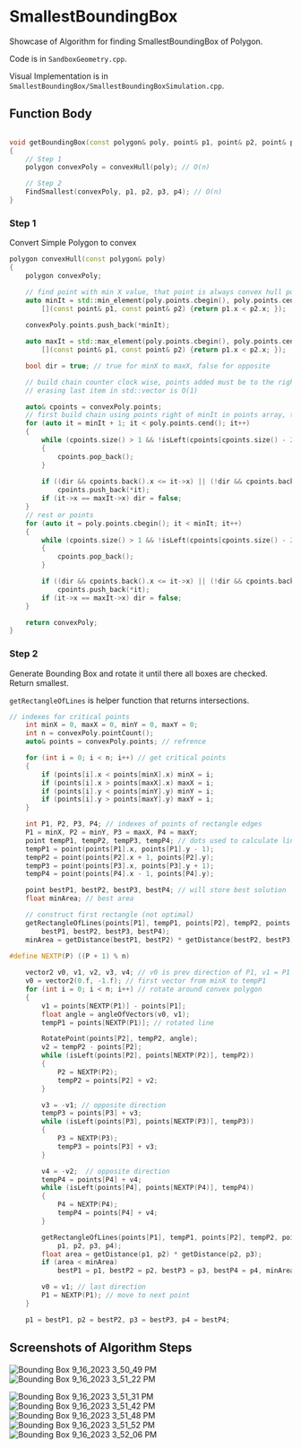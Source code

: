 
# SmallestBoundingBox

Showcase of Algorithm for finding SmallestBoundingBox of Polygon.

Code is in `SandboxGeometry.cpp`.

Visual Implementation is in `SmallestBoundingBox/SmallestBoundingBoxSimulation.cpp`.

## Function Body

```cpp

void getBoundingBox(const polygon& poly, point& p1, point& p2, point& p3, point& p4)
{
    // Step 1
    polygon convexPoly = convexHull(poly); // O(n)

    // Step 2 
    FindSmallest(convexPoly, p1, p2, p3, p4); // O(n)
}
```

### Step 1
Convert Simple Polygon to convex

```cpp
polygon convexHull(const polygon& poly)
{
	polygon convexPoly;

	// find point with min X value, that point is always convex hull point
	auto minIt = std::min_element(poly.points.cbegin(), poly.points.cend(),
		[](const point& p1, const point& p2) {return p1.x < p2.x; });
	
	convexPoly.points.push_back(*minIt);

	auto maxIt = std::max_element(poly.points.cbegin(), poly.points.cend(),
		[](const point& p1, const point& p2) {return p1.x < p2.x; });

	bool dir = true; // true for minX to maxX, false for opposite

	// build chain counter clock wise, points added must be to the right of current edge
	// erasing last item in std::vector is O(1)

	auto& cpoints = convexPoly.points;
	// first build chain using points right of minIt in points array, they need to keep convexity of chains
	for (auto it = minIt + 1; it < poly.points.cend(); it++)
	{
		while (cpoints.size() > 1 && !isLeft(cpoints[cpoints.size() - 2], cpoints[cpoints.size() - 1], *it))
		{
			cpoints.pop_back();
		}
		
		if ((dir && cpoints.back().x <= it->x) || (!dir && cpoints.back().x >= it->x))
			cpoints.push_back(*it);
		if (it->x == maxIt->x) dir = false;
	}
	// rest or points
	for (auto it = poly.points.cbegin(); it < minIt; it++)
	{
		while (cpoints.size() > 1 && !isLeft(cpoints[cpoints.size() - 2], cpoints[cpoints.size() - 1], *it))
		{
			cpoints.pop_back();
		}

		if ((dir && cpoints.back().x <= it->x) || (!dir && cpoints.back().x >= it->x))
			cpoints.push_back(*it);
		if (it->x == maxIt->x) dir = false;
	}

	return convexPoly;
}
```
### Step 2
Generate Bounding Box and rotate it until there all boxes are checked. Return smallest.

`getRectangleOfLines` is helper function that returns intersections.

```cpp
// indexes for critical points
	int minX = 0, maxX = 0, minY = 0, maxY = 0;
	int n = convexPoly.pointCount();
	auto& points = convexPoly.points; // refrence

	for (int i = 0; i < n; i++) // get critical points
	{
		if (points[i].x < points[minX].x) minX = i;
		if (points[i].x > points[maxX].x) maxX = i;
		if (points[i].y < points[minY].y) minY = i;
		if (points[i].y > points[maxY].y) maxY = i;
	}

	int P1, P2, P3, P4; // indexes of points of rectangle edges
	P1 = minX, P2 = minY, P3 = maxX, P4 = maxY;
	point tempP1, tempP2, tempP3, tempP4; // dots used to calculate lines
	tempP1 = point(points[P1].x, points[P1].y - 1);
	tempP2 = point(points[P2].x + 1, points[P2].y);
	tempP3 = point(points[P3].x, points[P3].y + 1);
	tempP4 = point(points[P4].x - 1, points[P4].y);

	point bestP1, bestP2, bestP3, bestP4; // will store best solution
	float minArea; // best area

	// construct first rectangle (not optimal)
	getRectangleOfLines(points[P1], tempP1, points[P2], tempP2, points[P3], tempP3, points[P4], tempP4,
		bestP1, bestP2, bestP3, bestP4);
	minArea = getDistance(bestP1, bestP2) * getDistance(bestP2, bestP3);

#define NEXTP(P) ((P + 1) % n)
	
	vector2 v0, v1, v2, v3, v4; // v0 is prev direction of P1, v1 = P1 to NEXT(P1)
	v0 = vector2(0.f, -1.f); // first vector from minX to tempP1
	for (int i = 0; i < n; i++) // rotate around convex polygon
	{
		v1 = points[NEXTP(P1)] - points[P1];
		float angle = angleOfVectors(v0, v1);
		tempP1 = points[NEXTP(P1)]; // rotated line

		RotatePoint(points[P2], tempP2, angle);
		v2 = tempP2 - points[P2];
		while (isLeft(points[P2], points[NEXTP(P2)], tempP2))
		{
			P2 = NEXTP(P2);
			tempP2 = points[P2] + v2;
		}

		v3 = -v1; // opposite direction
		tempP3 = points[P3] + v3;
		while (isLeft(points[P3], points[NEXTP(P3)], tempP3))
		{
			P3 = NEXTP(P3);
			tempP3 = points[P3] + v3;
		}

		v4 = -v2;  // opposite direction
		tempP4 = points[P4] + v4;
		while (isLeft(points[P4], points[NEXTP(P4)], tempP4))
		{
			P4 = NEXTP(P4);
			tempP4 = points[P4] + v4;
		}

		getRectangleOfLines(points[P1], tempP1, points[P2], tempP2, points[P3], tempP3, points[P4], tempP4,
			p1, p2, p3, p4);
		float area = getDistance(p1, p2) * getDistance(p2, p3);
		if (area < minArea)
			bestP1 = p1, bestP2 = p2, bestP3 = p3, bestP4 = p4, minArea = area;

		v0 = v1; // last direction
		P1 = NEXTP(P1); // move to next point
	}

	p1 = bestP1, p2 = bestP2, p3 = bestP3, p4 = bestP4;
```


## Screenshots of Algorithm Steps
![Bounding Box 9_16_2023 3_50_49 PM](https://github.com/AleksaSubaranovic/SmallestBoundingBoxCopy/assets/66173682/3b8ce542-f3ee-4b77-9a23-642f55b8ab52)
![Bounding Box 9_16_2023 3_51_22 PM](https://github.com/AleksaSubaranovic/SmallestBoundingBoxCopy/assets/66173682/dc216800-f01a-45b9-9c23-5e3cb750962d)

![Bounding Box 9_16_2023 3_51_31 PM](https://github.com/AleksaSubaranovic/SmallestBoundingBoxCopy/assets/66173682/0917f828-a7e5-46bd-852e-e71ca72a282e)
![Bounding Box 9_16_2023 3_51_42 PM](https://github.com/AleksaSubaranovic/SmallestBoundingBoxCopy/assets/66173682/1e61d3b7-30f0-4e02-8d35-9ac571fd1d66)
![Bounding Box 9_16_2023 3_51_48 PM](https://github.com/AleksaSubaranovic/SmallestBoundingBoxCopy/assets/66173682/e4861b3f-f083-4257-aef8-536669e2c18d)
![Bounding Box 9_16_2023 3_51_52 PM](https://github.com/AleksaSubaranovic/SmallestBoundingBoxCopy/assets/66173682/4875ae04-690a-4cf6-ae16-e4becccb39d8)
![Bounding Box 9_16_2023 3_52_06 PM](https://github.com/AleksaSubaranovic/SmallestBoundingBoxCopy/assets/66173682/e5342225-8156-4e6d-ae57-cbfef5c4fc11)



